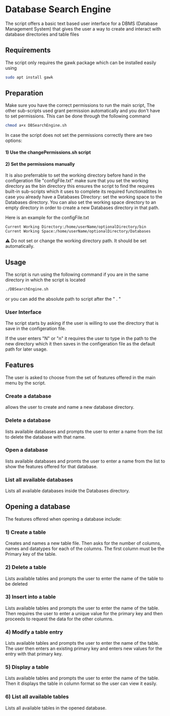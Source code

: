 # Database Search Engine

The script offers a basic text based user interface for a DBMS (Database Management System) that gives the user a way to create and interact with database directories and table files

## Requirements

The script only requires the gawk package which can be installed easily using

```bash
sudo apt install gawk
```

## Preparation

Make sure you have the correct permissions to run the main script, The other sub-scripts used grant permission automatically and you don't have to set permissions.
This can be done through the following command

```bash
chmod a+x DBSearchEngine.sh
```
In case the script does not set the permissions correctly there are two options:

#### 1) Use the changePermissions.sh script
#### 2) Set the permissions manually 

It is also preferrable to set the working directory before hand in the configeration file "configFile.txt"
make sure that you set the working directory as the bin directory this ensures the script to find the requires built-in sub-scripts which it uses to complete its required functionalitites 
In case you already have a Databases DIrectory: set the working space to the Databases directory.
You can also set the working space directory to an empty directory in order to create a new Databases directory in that path.

Here is an example for the configFile.txt

```
Current Working Directory:/home/userName/optionalDirectory/bin
Current Working Space:/home/userName/optionalDirectory/Databases
```
:warning: Do not set or change the working directory path. It should be set automatically.
## Usage

The script is run using the following command if you are in the same directory in which the script is located

```bash
./DBSearchEngine.sh
```

or you can add the absolute path to script after the " . "

### User Interface

The script starts by asking if the user is willing to use the directory that is save in the configeration file.

If the user enters "N" or "n" it requires the user to type in the path to the new directory which it then saves in the configeration file as the default path for later usage.

## Features

The user is asked to choose from the set of features offered in the main menu by the script.

### Create a database

allows the user to create and name a new database directory.

### Delete a database

lists available databases and prompts the user to enter a name from the list to delete the database with that name.

### Open a database

lists available databases and promts the user to enter a name from the list to show the features offered for that database.

### List all available databases

Lists all available databases inside the Databases directory.


## Opening a database

The features offered when opening a database include:

### 1) Create a table

Creates and names a new table file.
Then asks for the number of columns, names and datatypes for each of the columns.
The first column must be the Primary key of the table.

### 2) Delete a table

Lists available tables and prompts the user to enter the name of the table to be deleted

### 3) Insert into a table

Lists available tables and prompts the user to enter the name of the table.
Then requires the user to enter a unique value for the primary key and then proceeds to request the data for the other columns.

### 4) Modify a table entry

Lists available tables and prompts the user to enter the name of the table.
The user then enters an existing primary key and enters new values for the entry with that primary key.

### 5) Display a table

Lists available tables and prompts the user to enter the name of the table.
Then it displays the table in column format so the user can view it easily.

### 6) List all available tables

Lists all available tables in the opened database.
